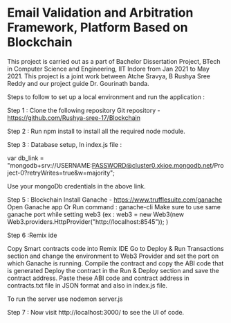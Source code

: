 # Email Validation and Arbitration Framework, Platform Based on Blockchain

This project is carried out as a part of Bachelor Dissertation Project, BTech in Computer Science and Engineering, IIT Indore from Jan 2021 to May 2021. This project is a joint work between Atche Sravya, B Rushya Sree Reddy and our project guide Dr. Gourinath banda.


Steps to follow to set up a local environment and run the application :

Step 1 : Clone the following repository
Git repository - https://github.com/Rushya-sree-17/Blockchain

Step 2 : Run npm install to install all the required node module.

Step 3 : Database setup, 
In index.js file :
 
var db_link = "mongodb+srv://USERNAME:PASSWORD@cluster0.xkioe.mongodb.net/Project-0?retryWrites=true&w=majority";

Use your mongoDb credentials in the above link.

Step 5 : Blockchain
Install Ganache - https://www.trufflesuite.com/ganache
Open Ganache app 
Or
Run command : ganache-cli
Make sure to use same ganache port while setting web3
(ex : 	web3 = new Web3(new Web3.providers.HttpProvider("http://localhost:8545")); )

Step 6 :Remix ide 

Copy Smart contracts code into Remix IDE
Go to Deploy & Run Transactions section and change the environment to Web3 Provider and set the port on which Ganache is running.
Compile the contract and copy the ABI code that is generated
Deploy the contract in the Run & Deploy section and save the contract address.
Paste these ABI code and contract address in contracts.txt file in JSON format and also in index.js file.

To run the server use nodemon server.js

Step 7 : Now visit http://localhost:3000/  to see the UI of code.
